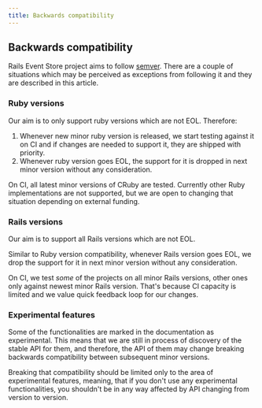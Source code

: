 ```yaml
---
title: Backwards compatibility
---
```


## Backwards compatibility

Rails Event Store project aims to follow [semver](https://semver.org). There are a couple of situations which may be perceived as exceptions from following it and they are described in this article.

### Ruby versions

Our aim is to only support ruby versions which are not EOL. Therefore:

1. Whenever new minor ruby version is released, we start testing against it on CI and if changes are needed to support it, they are shipped with priority.
2. Whenever ruby version goes EOL, the support for it is dropped in next minor version without any consideration.

On CI, all latest minor versions of CRuby are tested. Currently other Ruby implementations are not supported, but we are open to changing that situation depending on external funding.

### Rails versions

Our aim is to support all Rails versions which are not EOL.

Similar to Ruby version compatibility, whenever Rails version goes EOL, we drop the support for it in next minor version without any consideration.

On CI, we test _some_ of the projects on all minor Rails versions, other ones only against newest minor Rails version. That's because CI capacity is limited and we value quick feedback loop for our changes.

### Experimental features

Some of the functionalities are marked in the documentation as experimental. This means that we are still in process of discovery of the stable API for them, and therefore, the API of them may change breaking backwards compatibility between subsequent minor versions.

Breaking that compatibility should be limited only to the area of experimental features, meaning, that if you don't use any experimental functionalities, you shouldn't be in any way affected by API changing from version to version.
